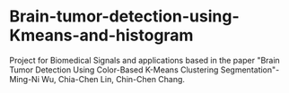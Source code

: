 # Brain-tumor-detection-using-Kmeans-and-histogram
Project for Biomedical Signals and applications based in the paper
"Brain Tumor Detection Using Color-Based K-Means Clustering Segmentation"-Ming-Ni Wu, Chia-Chen Lin, Chin-Chen Chang.
